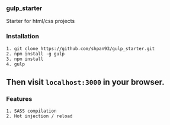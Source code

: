 ###  gulp_starter
Starter for html/css projects

### Installation
````
1. git clone https://github.com/shpan93/gulp_starter.git
2. npm install -g gulp
3. npm install
4. gulp
````
Then visit `localhost:3000` in your browser.
---

### Features
````
1. SASS compilation
2. Hot injection / reload
````